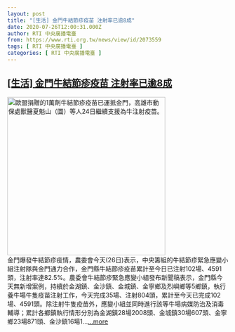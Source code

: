 ```yaml
---
layout: post
title: "[生活] 金門牛結節疹疫苗 注射率已逾8成"
date: 2020-07-26T12:00:31.000Z
author: RTI 中央廣播電臺
from: https://www.rti.org.tw/news/view/id/2073559
tags: [ RTI 中央廣播電臺 ]
categories: [ RTI 中央廣播電臺 ]
---
```

<!--1595764831000-->
[[生活] 金門牛結節疹疫苗 注射率已逾8成](https://www.rti.org.tw/news/view/id/2073559)
------

<div>
<img src="https://static.rti.org.tw/assets/thumbnails/2020/07/24/20200724000096M.jpg" width="360" alt="歐盟捐贈的1萬劑牛結節疹疫苗已運抵金門，高雄市動保處獸醫夏魁山（圖）等人24日繼續支援為牛注射疫苗。" title="歐盟捐贈的1萬劑牛結節疹疫苗已運抵金門，高雄市動保處獸醫夏魁山（圖）等人24日繼續支援為牛注射疫苗。"><br>金門爆發牛結節疹疫情，農委會今天(26日)表示，中央籌組的牛結節疹緊急應變小組注射隊與金門通力合作，金門縣牛結節疹疫苗累計至今日已注射102場、4591頭，注射率達82.5%。農委會牛結節疹緊急應變小組發布新聞稿表示，金門縣今天無新增案例，持續於金湖鎮、金沙鎮、金城鎮、金寧鄉及烈嶼鄉等5鄉鎮，執行養牛場牛隻疫苗注射工作，今天完成35場、注射804頭，累計至今天已完成102場、4591頭。除注射牛隻疫苗外，應變小組並同時進行該等牛場病媒防治及消毒輔導；累計各鄉鎮執行情形分別為金湖鎮28場2008頭、金城鎮30場607頭、金寧鄉23場871頭、金沙鎮16場1...<a target="_blank" href="https://www.rti.org.tw/news/view/id/2073559">...more</a>
</div>
